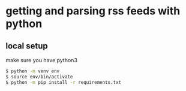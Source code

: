 # getting and parsing rss feeds with python

## local setup

make sure you have python3

```bash
$ python -m venv env
$ source env/bin/activate
$ python -m pip install -r requirements.txt
```

